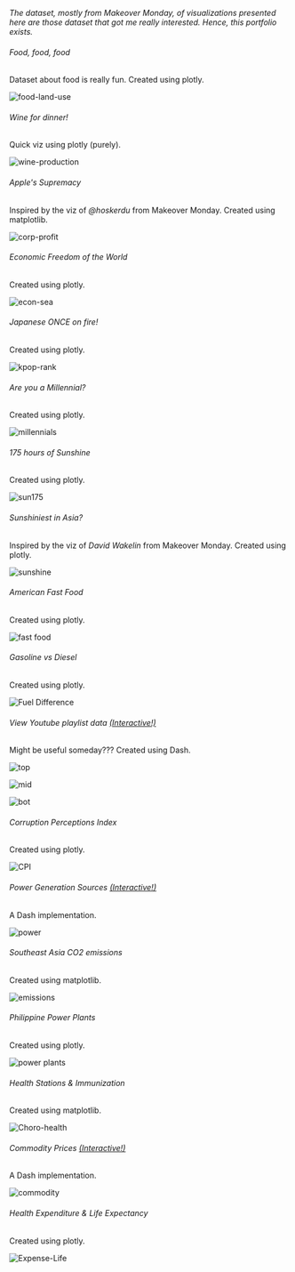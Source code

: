 *The dataset, mostly from Makeover Monday, of visualizations presented here are those dataset that got me really interested. Hence, this portfolio exists.*

###### Food, food, food

Dataset about food is really fun. Created using plotly.

![food-land-use](food.png)


###### Wine for dinner!

Quick viz using plotly (purely).

![wine-production](wine-produce.png)


###### Apple's Supremacy

Inspired by the viz of *@hoskerdu* from Makeover Monday. Created using matplotlib.

![corp-profit](corp-profit.gif)


###### Economic Freedom of the World

Created using plotly.

![econ-sea](econ-free.png)


###### Japanese ONCE on fire!

Created using plotly.

![kpop-rank](kpop.png)


###### Are you a Millennial?

Created using plotly.

![millennials](millennial.png)


###### 175 hours of Sunshine

Created using plotly.

![sun175](sunshine175.png)


###### Sunshiniest in Asia?

Inspired by the viz of *David Wakelin* from Makeover Monday. Created using plotly.

![sunshine](sunshine.png)


###### American Fast Food

Created using plotly.

![fast food](fastfood.png)


###### Gasoline vs Diesel

Created using plotly.

![Fuel Difference](fuel_prx.png)


###### View Youtube playlist data [(Interactive!)](https://yt-data-view.herokuapp.com/)

Might be useful someday??? Created using Dash.

![top](yt1.png)

![mid](yt2.png)

![bot](yt3.png)


###### Corruption Perceptions Index

Created using plotly.

![CPI](cp-index.png)


###### Power Generation Sources [(Interactive!)](https://phl-power-gen.herokuapp.com/)

A Dash implementation.

![power](power.png)


###### Southeast Asia CO2 emissions

Created using matplotlib.

![emissions](co2_bar_race.gif)


###### Philippine Power Plants

Created using plotly.

![power plants](power-plant.png)


###### Health Stations & Immunization

Created using matplotlib.

![Choro-health](health_choro_map_modx.png)


###### Commodity Prices [(Interactive!)](https://phl-retail-commodity.herokuapp.com/)

A Dash implementation.

![commodity](commodity.png)


###### Health Expenditure & Life Expectancy

Created using plotly.

![Expense-Life](expense-life-scatter.png)
